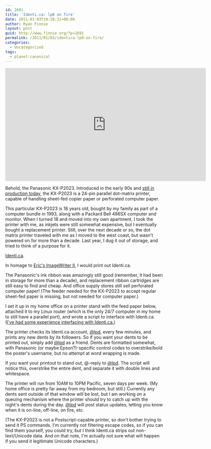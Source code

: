 ```yaml
---
id: 1691
title: 'Identi.ca: lp0 on fire'
date: 2011-01-03T19:20:31+00:00
author: Ryan Finnie
layout: post
guid: http://www.finnie.org/?p=1691
permalink: /2011/01/03/identica-lp0-on-fire/
categories:
  - Uncategorized
tags:
  - planet:canonical
---
```

<iframe width="640" height="360" src="https://www.youtube.com/embed/niAme_z9vxI" frameborder="0" allowfullscreen></iframe>

Behold, the Panasonic KX-P2023. Introduced in the early 90s and [still in production today](http://www.officedepot.com/a/products/543371/KX-P2023-24-PIN-240-CPS/), the KX-P2023 is a 24-pin parallel dot-matrix printer, capable of handling sheet-fed copier paper or perforated computer paper.

This particular KX-P2023 is 18 years old, bought by my family as part of a computer bundle in 1993, along with a Packard Bell 486SX computer and monitor. When I turned 18 and moved into my own apartment, I took the printer with me, as inkjets were still somewhat expensive, but I eventually bought a replacement printer. Still, over the next decade or so, the dot matrix printer traveled with me as I moved to the west coast, but wasn't powered on for more than a decade. Last year, I dug it out of storage, and tried to think of a purpose for it.

[Identi.ca](http://identi.ca/lpd).

In homage to [Eric's ImageWriter II](http://imagewriter.yikes.com/), I would print out Identi.ca.

The Panasonic's ink ribbon was amazingly still good (remember, it had been in storage for more than a decade), and replacement ribbon cartridges are still easy to find and cheap. And office supply stores still sell perforated computer paper! (The feeder needed for the KX-P2023 to accept regular sheet-fed paper is missing, but not needed for computer paper.)

I set it up in my home office on a printer stand with the feed paper below, attached it to my Linux router (which is the only 24/7 computer in my home to still have a parallel port), and wrote a script to interface with Identi.ca. ([I've had some experience interfacing with Identi.ca.](http://www.finnie.org/2009/07/18/x11r5-joins-twitter-starts-harassing-oprah/))

The printer checks its Identi.ca account, [@lpd](http://identi.ca/lpd), every few minutes, and prints any new dents by its followers. So if you want your dents to be printed out, simply add [@lpd](http://identi.ca/lpd) as a friend. Dents are formatted somewhat, with Panasonic (or maybe Epson?)-specific control codes to overstrike/bold the poster's username, but no attempt at word wrapping is made.

If you want your printout to stand out, @-reply to [@lpd](http://identi.ca/lpd). The script will notice this, overstrike the entire dent, and separate it with double lines and whitespace.

The printer will run from 10AM to 10PM Pacific, seven days per week. (My home office is pretty far away from my bedroom, but still.) Currently any dents sent outside of that window will be lost, but I am working on a queuing mechanism where the printer should try to catch up with the night's dents during the day. [@lpd](http://identi.ca/lpd) will post status updates, letting you know when it is on-line, off-line, on fire, etc.

(The KX-P2023 is not a Postscript-capable printer, so don't bother trying to send it PS commands. I'm currently not filtering escape codes, so if you can find them yourself, you could try, but I think Identi.ca strips out non-text/Unicode data. And on that note, I'm actually not sure what will happen if you send it legitimate Unicode characters.)
